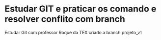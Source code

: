 # Estudar GIT e praticar os comando e resolver conflito com branch
Estudar Git com professor Roque da TEX
criado a branch projeto_v1
